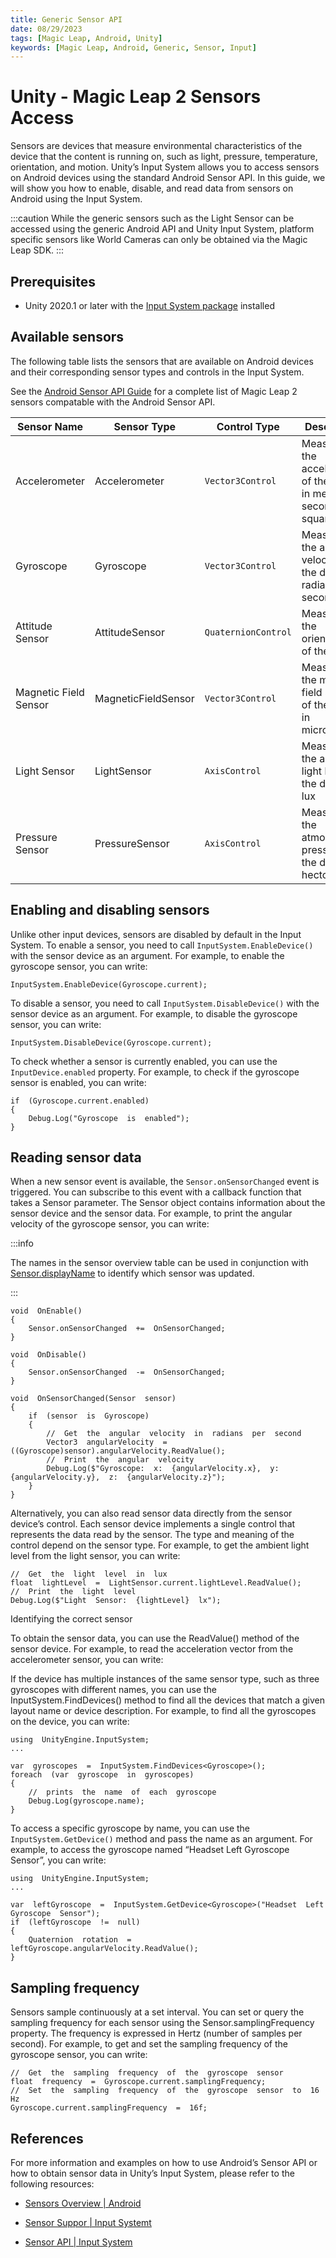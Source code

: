 ```yaml
---
title: Generic Sensor API
date: 08/29/2023
tags: [Magic Leap, Android, Unity]
keywords: [Magic Leap, Android, Generic, Sensor, Input]
---
```


# Unity - Magic Leap 2 Sensors Access

Sensors are devices that measure environmental characteristics of the device that the content is running on, such as light, pressure, temperature, orientation, and motion. Unity’s Input System allows you to access sensors on Android devices using the standard Android Sensor API. In this guide, we will show you how to enable, disable, and read data from sensors on Android using the Input System.


:::caution
While the generic sensors such as the Light Sensor can be accessed using the generic Android API and Unity Input System, platform specific sensors like World Cameras can only be obtained via the Magic Leap SDK.
:::


## Prerequisites

- Unity 2020.1 or later with the [Input System package](https://docs.unity3d.com/Packages/com.unity.inputsystem@1.7/manual/index.html) installed

  

## Available sensors

The following table lists the sensors that are available on Android devices and their corresponding sensor types and controls in the Input System.

See the [Android Sensor API Guide](/docs/guides/features/generic-sensors.md) for a complete list of Magic Leap 2 sensors compatable with the Android Sensor API.


|Sensor Name|Sensor Type|Control Type|Description|
|---|---|---|---|
|Accelerometer|Accelerometer|`Vector3Control`|Measures the acceleration of the device in meters per second squared|
|Gyroscope|Gyroscope|`Vector3Control`|Measures the angular velocity of the device in radians per second|
|Attitude Sensor|AttitudeSensor|`QuaternionControl`|Measures the orientation of the device|
|Magnetic Field Sensor|MagneticFieldSensor|`Vector3Control`|Measures the magnetic field strength of the device in microteslas|
|Light Sensor| LightSensor |`AxisControl`|Measures the ambient light level of the device in lux|
|Pressure Sensor| PressureSensor |`AxisControl` |Measures the atmospheric pressure of the device in hectopascals|

## Enabling and disabling sensors

Unlike other input devices, sensors are disabled by default in the Input System. To enable a sensor, you need to call `InputSystem.EnableDevice()` with the sensor device as an argument. For example, to enable the gyroscope sensor, you can write:
```
InputSystem.EnableDevice(Gyroscope.current);
```
  

To disable a sensor, you need to call `InputSystem.DisableDevice()` with the sensor device as an argument. For example, to disable the gyroscope sensor, you can write:
```
InputSystem.DisableDevice(Gyroscope.current);
```
  

To check whether a sensor is currently enabled, you can use the `InputDevice.enabled` property. For example, to check if the gyroscope sensor is enabled, you can write:
```
if  (Gyroscope.current.enabled)
{
	Debug.Log("Gyroscope  is  enabled");
}
```
  

## Reading sensor data

When a new sensor event is available, the `Sensor.onSensorChanged` event is triggered. You can subscribe to this event with a callback function that takes a Sensor parameter. The Sensor object contains information about the sensor device and the sensor data. For example, to print the angular velocity of the gyroscope sensor, you can write:

:::info

The names in the sensor overview table can be used in conjunction with [Sensor.displayName](https://docs.unity3d.com/Packages/com.unity.inputsystem@1.0/api/UnityEngine.InputSystem.InputControl.html#UnityEngine_InputSystem_InputControl_displayName) to identify which sensor was updated.

:::

  
```
void  OnEnable()
{
	Sensor.onSensorChanged  +=  OnSensorChanged;
}

void  OnDisable()
{
	Sensor.onSensorChanged  -=  OnSensorChanged;
}

void  OnSensorChanged(Sensor  sensor)
{
	if  (sensor  is  Gyroscope)
	{
		//  Get  the  angular  velocity  in  radians  per  second
		Vector3  angularVelocity  =  ((Gyroscope)sensor).angularVelocity.ReadValue();
		//  Print  the  angular  velocity
		Debug.Log($"Gyroscope:  x:  {angularVelocity.x},  y:  {angularVelocity.y},  z:  {angularVelocity.z}");
	}
}
```

Alternatively, you can also read sensor data directly from the sensor device’s control. Each sensor device implements a single control that represents the data read by the sensor. The type and meaning of the control depend on the sensor type. For example, to get the ambient light level from the light sensor, you can write:
```
//  Get  the  light  level  in  lux
float  lightLevel  =  LightSensor.current.lightLevel.ReadValue();
//  Print  the  light  level
Debug.Log($"Light  Sensor:  {lightLevel}  lx");
```
  
Identifying the correct sensor

To obtain the sensor data, you can use the ReadValue() method of the sensor device. For example, to read the acceleration vector from the accelerometer sensor, you can write:

If the device has multiple instances of the same sensor type, such as three gyroscopes with different names, you can use the InputSystem.FindDevices() method to find all the devices that match a given layout name or device description. For example, to find all the gyroscopes on the device, you can write:
```
using  UnityEngine.InputSystem;
...

var  gyroscopes  =  InputSystem.FindDevices<Gyroscope>();
foreach  (var  gyroscope  in  gyroscopes)
{
	//  prints  the  name  of  each  gyroscope
	Debug.Log(gyroscope.name);  
}
```
  

To access a specific gyroscope by name, you can use the `InputSystem.GetDevice()` method and pass the name as an argument. For example, to access the gyroscope named “Headset Left Gyroscope Sensor”, you can write:
```
using  UnityEngine.InputSystem;
...

var  leftGyroscope  =  InputSystem.GetDevice<Gyroscope>("Headset  Left  Gyroscope  Sensor");
if  (leftGyroscope  !=  null)
{
	Quaternion  rotation  =  leftGyroscope.angularVelocity.ReadValue();
}
```


## Sampling frequency

Sensors sample continuously at a set interval. You can set or query the sampling frequency for each sensor using the Sensor.samplingFrequency property. The frequency is expressed in Hertz (number of samples per second). For example, to get and set the sampling frequency of the gyroscope sensor, you can write:
```
//  Get  the  sampling  frequency  of  the  gyroscope  sensor
float  frequency  =  Gyroscope.current.samplingFrequency;
//  Set  the  sampling  frequency  of  the  gyroscope  sensor  to  16  Hz
Gyroscope.current.samplingFrequency  =  16f;
```
  

## References

For more information and examples on how to use Android’s Sensor API or how to obtain sensor data in Unity’s Input System, please refer to the following resources:

-   [Sensors Overview | Android](https://developer.android.com/guide/topics/sensors/sensors_overview)
    
-   [Sensor Suppor | Input Systemt](https://docs.unity3d.com/Packages/com.unity.inputsystem@1.7/manual/Sensors.html)
    
-   [Sensor API | Input System](https://docs.unity3d.com/Packages/com.unity.inputsystem@1.7/api/UnityEngine.InputSystem.Sensor.html)
